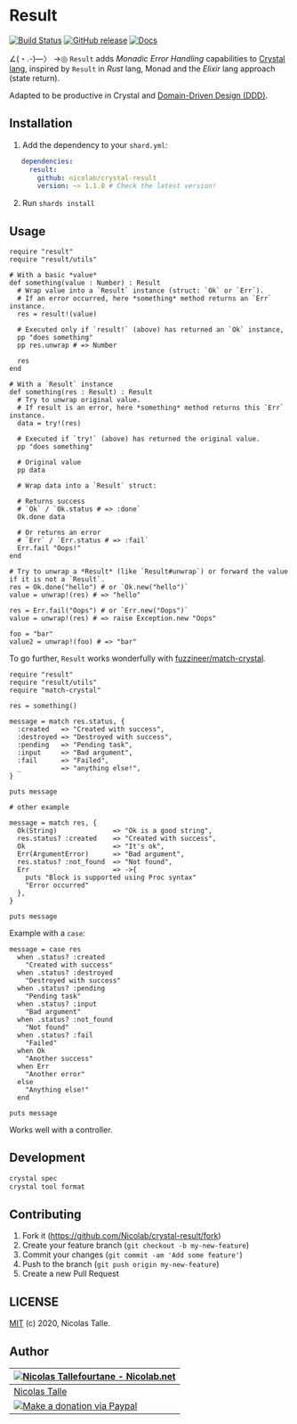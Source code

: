 # Result

[![Build Status](https://travis-ci.com/Nicolab/crystal-result.svg?branch=master)](https://travis-ci.com/Nicolab/crystal-result) [![GitHub release](https://img.shields.io/github/release/Nicolab/crystal-result.svg)](https://github.com/Nicolab/crystal-result/releases) [![Docs](https://img.shields.io/badge/docs-available-brightgreen.svg)](https://nicolab.github.io/crystal-result/)

∠(・.-)―〉 →◎ `Result` adds _Monadic Error Handling_ capabilities to [Crystal lang](https://crystal-lang.org), inspired by `Result` in _Rust_ lang, Monad and the _Elixir_ lang approach (state return).

Adapted to be productive in Crystal and [Domain-Driven Design (DDD)](https://en.wikipedia.org/wiki/Domain-driven_design).

## Installation

1. Add the dependency to your `shard.yml`:

```yaml
   dependencies:
     result:
       github: nicolab/crystal-result
       version: ~> 1.1.0 # Check the latest version!
```

2. Run `shards install`

## Usage

```crystal
require "result"
require "result/utils"

# With a basic *value*
def something(value : Number) : Result
  # Wrap value into a `Result` instance (struct: `Ok` or `Err`).
  # If an error occurred, here *something* method returns an `Err` instance.
  res = result!(value)

  # Executed only if `result!` (above) has returned an `Ok` instance,
  pp "does something"
  pp res.unwrap # => Number

  res
end

# With a `Result` instance
def something(res : Result) : Result
  # Try to unwrap original value.
  # If result is an error, here *something* method returns this `Err` instance.
  data = try!(res)

  # Executed if `try!` (above) has returned the original value.
  pp "does something"

  # Original value
  pp data

  # Wrap data into a `Result` struct:

  # Returns success
  # `Ok` / `Ok.status # => :done`
  Ok.done data

  # Or returns an error
  # `Err` / `Err.status # => :fail`
  Err.fail "Oops!"
end

# Try to unwrap a *Result* (like `Result#unwrap`) or forward the value if it is not a `Result`.
res = Ok.done("hello") # or `Ok.new("hello")`
value = unwrap!(res) # => "hello"

res = Err.fail("Oops") # or `Err.new("Oops")`
value = unwrap!(res) # => raise Exception.new "Oops"

foo = "bar"
value2 = unwrap!(foo) # => "bar"
```

To go further, `Result` works wonderfully with [fuzzineer/match-crystal](https://github.com/scatterfish/match-crystal).

```crystal
require "result"
require "result/utils"
require "match-crystal"

res = something()

message = match res.status, {
  :created   => "Created with success",
  :destroyed => "Destroyed with success",
  :pending   => "Pending task",
  :input     => "Bad argument",
  :fail      => "Failed",
  _          => "anything else!",
}

puts message

# other example

message = match res, {
  Ok(String)              => "Ok is a good string",
  res.status? :created    => "Created with success",
  Ok                      => "It's ok",
  Err(ArgumentError)      => "Bad argument",
  res.status? :not_found  => "Not found",
  Err                     => ->{
    puts "Block is supported using Proc syntax"
    "Error occurred"
  },
}

puts message
```

Example with a `case`:

```crystal
message = case res
  when .status? :created
    "Created with success"
  when .status? :destroyed
    "Destroyed with success"
  when .status? :pending
    "Pending task"
  when .status? :input
    "Bad argument"
  when .status? :not_found
    "Not found"
  when .status? :fail
    "Failed"
  when Ok
    "Another success"
  when Err
    "Another error"
  else
    "Anything else!"
  end

puts message
```

Works well with a controller.

## Development

```sh
crystal spec
crystal tool format
```

## Contributing

1. Fork it (https://github.com/Nicolab/crystal-result/fork)
2. Create your feature branch (`git checkout -b my-new-feature`)
3. Commit your changes (`git commit -am 'Add some feature'`)
4. Push to the branch (`git push origin my-new-feature`)
5. Create a new Pull Request

## LICENSE

[MIT](https://github.com/Nicolab/crystal-result/blob/master/LICENSE) (c) 2020, Nicolas Talle.

## Author

| [![Nicolas Tallefourtane - Nicolab.net](https://www.gravatar.com/avatar/d7dd0f4769f3aa48a3ecb308f0b457fc?s=64)](https://github.com/sponsors/Nicolab) |
|---|
| [Nicolas Talle](https://github.com/sponsors/Nicolab) |
| [![Make a donation via Paypal](https://www.paypalobjects.com/en_US/i/btn/btn_donate_SM.gif)](https://www.paypal.com/cgi-bin/webscr?cmd=_s-xclick&hosted_button_id=PGRH4ZXP36GUC) |
